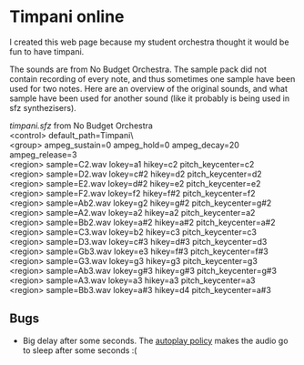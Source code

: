 # Timpani online

I created this web page because my student orchestra thought it would be fun to have timpani.

The sounds are from No Budget Orchestra. The sample pack did not contain recording of every note, and thus sometimes one sample have been used for two notes. Here are an overview of the original sounds, and what sample have been used for another sound (like it probably is being used in sfz synthezisers).

_timpani.sfz_ from No Budget Orchestra\
\<control> default_path=Timpani\\\
\<group> ampeg_sustain=0 ampeg_hold=0 ampeg_decay=20 ampeg_release=3\
\<region> sample=C2.wav lokey=a1 hikey=c2 pitch_keycenter=c2\
\<region> sample=D2.wav lokey=c#2 hikey=d2 pitch_keycenter=d2\
\<region> sample=E2.wav lokey=d#2 hikey=e2 pitch_keycenter=e2\
\<region> sample=F2.wav lokey=f2 hikey=f#2 pitch_keycenter=f2\
\<region> sample=Ab2.wav lokey=g2 hikey=g#2 pitch_keycenter=g#2\
\<region> sample=A2.wav lokey=a2 hikey=a2 pitch_keycenter=a2\
\<region> sample=Bb2.wav lokey=a#2 hikey=a#2 pitch_keycenter=a#2\
\<region> sample=C3.wav lokey=b2 hikey=c3 pitch_keycenter=c3\
\<region> sample=D3.wav lokey=c#3 hikey=d#3 pitch_keycenter=d3\
\<region> sample=Gb3.wav lokey=e3 hikey=f#3 pitch_keycenter=f#3\
\<region> sample=G3.wav lokey=g3 hikey=g3 pitch_keycenter=g3\
\<region> sample=Ab3.wav lokey=g#3 hikey=g#3 pitch_keycenter=g#3\
\<region> sample=A3.wav lokey=a3 hikey=a3 pitch_keycenter=a3\
\<region> sample=Bb3.wav lokey=a#3 hikey=d4 pitch_keycenter=a#3

## Bugs

- Big delay after some seconds. The [autoplay policy](https://developer.chrome.com/blog/autoplay/#webaudio) makes the audio go to sleep after some seconds :(
